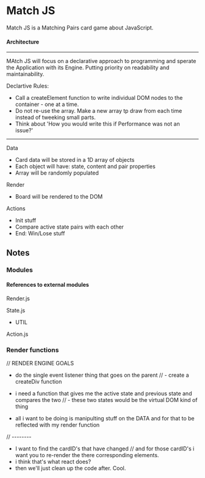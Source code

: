 # Match JS

Match JS is a Matching Pairs card game about JavaScript.

#### Architecture
----

MAtch JS will focus on a declarative approach to programming and sperate the Application with its Engine. Putting priority on readability and maintainability.

Declartive Rules:

- Call a createElement function to write individual DOM nodes to the container - one at a time.
- Do not re-use the array. Make a new array tp draw from each time instead of tweeking small parts.
- Think about 'How you would write this if Performance was not an issue?'

----

Data

- Card data will be stored in a 1D array of objects
- Each object will have: state, content and pair properties
- Array will be randomly populated

Render

- Board will be rendered to the DOM

Actions

- Init stuff
- Compare active state pairs with each other
- End: Win/Lose stuff


## Notes

### Modules

#### References to external modules

Render.js



State.js

- UTIL

Action.js

### Render functions

// RENDER ENGINE GOALS

- do the single event listener thing that goes on the parent
// - create a createDiv function

- i need a function that gives me the active state and previous state and compares the two
// - these two states would be the virtual DOM kind of thing
- all i want to be doing is manipulting stuff on the DATA and for that to be reflected with my render function

// --------

-  I want to find the cardID's that have changed
// and for those cardID's i want you to re-render the there corresponding elements.
-  i think that's what react does?
- then we'll just clean up the code after. Cool.
